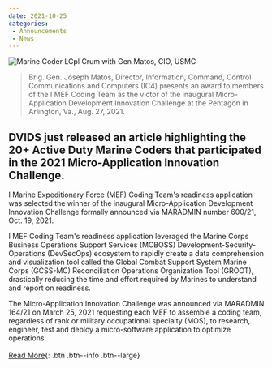 ```yaml
---
date: 2021-10-25
categories: 
 - Announcements
 - News
---
```

![Marine Coder LCpl Crum with Gen Matos, CIO, USMC](https://d1ldvf68ux039x.cloudfront.net/thumbs/photos/2110/6903472/1000w_q95.jpg)

> Brig. Gen. Joseph Matos, Director, Information, Command, Control Communications and Computers (IC4) presents an award to members of the I MEF Coding Team as the victor of the inaugural Micro-Application Development Innovation Challenge at the Pentagon in Arlington, Va., Aug. 27, 2021.

## DVIDS just released an article highlighting the 20+ Active Duty Marine Coders that participated in the 2021 Micro-Application Innovation Challenge.

I Marine Expeditionary Force (MEF) Coding Team's readiness application was selected the winner of the inaugural Micro-Application Development Innovation Challenge formally announced via MARADMIN number 600/21, Oct. 19, 2021.

I MEF Coding Team's readiness application leveraged the Marine Corps Business Operations Support Services (MCBOSS) Development-Security-Operations (DevSecOps) ecosystem to rapidly create a data comprehension and visualization tool called the Global Combat Support System Marine Corps (GCSS-MC) Reconciliation Operations Organization Tool (GROOT), drastically reducing the time and effort required by Marines to understand and report on readiness.

The Micro-Application Innovation Challenge was announced via MARADMIN 164/21 on March 25, 2021 requesting each MEF to assemble a coding team, regardless of rank or military occupational specialty (MOS), to research, engineer, test and deploy a micro-software application to optimize operations.  
<br>
[Read More](https://www.dvidshub.net/news/407879/mef-wins-micro-app-innovation-challenge-against-coders-across-marine-corps){: .btn .btn--info .btn--large}

